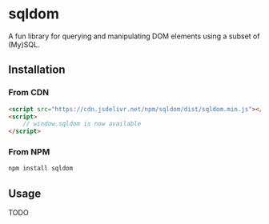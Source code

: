# sqldom

A fun library for querying and manipulating DOM elements using a subset of (My)SQL.

## Installation
### From CDN
```html
<script src="https://cdn.jsdelivr.net/npm/sqldom/dist/sqldom.min.js"></script>
<script>
    // window.sqldom is now available
</script>
```

### From NPM
```bash
npm install sqldom
```

## Usage
TODO